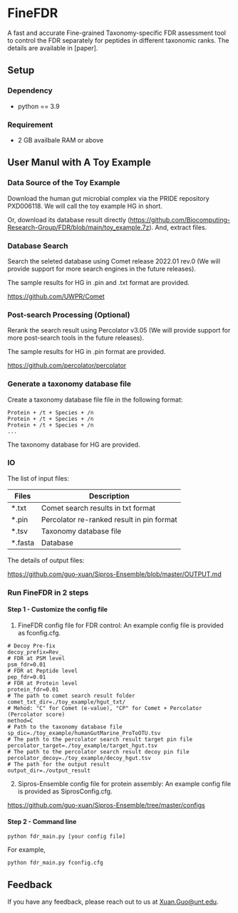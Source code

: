 
# FineFDR

A fast and accurate Fine-grained Taxonomy-specific FDR assessment tool to control the FDR separately for peptides in different taxonomic ranks. 
The details are available in [paper].


## Setup

### Dependency

- python == 3.9

### Requirement

- 2 GB availbale RAM or above

## User Manul with A Toy Example

### Data Source of the Toy Example

Download the human gut microbial complex via the PRIDE repository PXD006118. We will call the toy example HG in short.

Or, download its database result directly (https://github.com/Biocomputing-Research-Group/FDR/blob/main/toy_example.7z). And, extract files.

### Database Search

Search the seleted database using Comet release 2022.01 rev.0 (We will provide support for more search engines in the future releases). 

The sample results for HG in .pin and .txt format are provided.

https://github.com/UWPR/Comet

### Post-search Processing (Optional)

Rerank the search result using Percolator v3.05 (We will provide support for more post-search tools in the future releases). 

The sample results for HG in .pin format are provided.

https://github.com/percolator/percolator

### Generate a taxonomy database file

Create a taxonomy database file file in the following format:

```
Protein + /t + Species + /n
Protein + /t + Species + /n
Protein + /t + Species + /n
...
```
The taxonomy database for HG are provided.

### IO

The list of input files:

| Files        | Description |
| ----------- | ----------- |
| *.txt     | Comet search results in txt format      |
| *.pin   | Percolator re-ranked result in pin format        |
| *.tsv     |Taxonomy database file      |
| *.fasta   | Database        |

The details of output files:

https://github.com/guo-xuan/Sipros-Ensemble/blob/master/OUTPUT.md


### Run FineFDR in 2 steps

#### Step 1 - Customize the config file
1. FineFDR config file for FDR control: An example config file is provided as fconfig.cfg.

```
# Decoy Pre-fix
decoy_prefix=Rev_
# FDR at PSM level
psm_fdr=0.01
# FDR at Peptide level
pep_fdr=0.01
# FDR at Protein level
protein_fdr=0.01
# The path to comet search result folder
comet_txt_dir=./toy_example/hgut_txt/
# Mehod: "C" for Comet (e-value), "CP" for Comet + Percolator (Percolator score)
method=C
# Path to the taxonomy database file
sp_dic=./toy_example/humanGutMarine_ProToOTU.tsv
# The path to the percolator search result target pin file
percolator_target=./toy_example/target_hgut.tsv
# The path to the percolator search result decoy pin file
percolator_decoy=./toy_example/decoy_hgut.tsv
# The path for the output result
output_dir=./output_result
```
2. Sipros-Ensemble config file for protein assembly: An example config file is provided as SiprosConfig.cfg.

https://github.com/guo-xuan/Sipros-Ensemble/tree/master/configs

#### Step 2 - Command line

```
python fdr_main.py [your config file]
```
For example,

```
python fdr_main.py fconfig.cfg
```

## Feedback

If you have any feedback, please reach out to us at Xuan.Guo@unt.edu.



